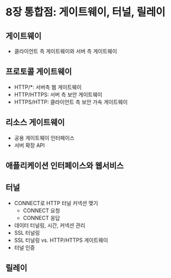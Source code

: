# 8장 통합점: 게이트웨이, 터널, 릴레이

## 게이트웨이

- 클라이언트 측 게이트웨이와 서버 측 게이트웨이

## 프로토콜 게이트웨이

- HTTP/*: 서버측 웹 게이트웨이
- HTTP/HTTPS: 서버 측 보안 게이트웨이
- HTTPS/HTTP: 클라이언트 측 보안 가속 게이트웨이

## 리소스 게이트웨이

- 공용 게이트웨이 인터페이스
- 서버 확장 API

## 애플리케이션 인터페이스와 웹서비스

## 터널

- CONNECT로 HTTP 터널 커넥션 맺기
  - CONNECT 요청
  - CONNECT 응답
- 데이터 터널링, 시간, 커넥션 관리
- SSL 터널링
- SSL 터널링 vs. HTTP/HTTPS 게이트웨이
- 터널 인증

## 릴레이

